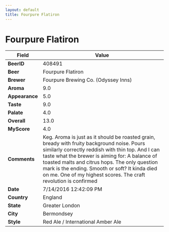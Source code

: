 ```yaml
---
layout: default
title: Fourpure Flatiron
---
```


# Fourpure Flatiron

| Field         | Value     |
|---------------|-----------|
| **BeerID** | 408491 |
| **Beer** | Fourpure Flatiron |
| **Brewer** | Fourpure Brewing Co. (Odyssey Inns) |
| **Aroma** | 9.0 |
| **Appearance** | 5.0 |
| **Taste** | 9.0 |
| **Palate** | 4.0 |
| **Overall** | 13.0 |
| **MyScore** | 4.0 |
| **Comments** | Keg. Aroma is just as it should be roasted grain, bready with fruity background noise. Pours similarly correctly reddish with thin top. And I can taste what the brewer is aiming for: A balance of toasted malts and citrus hops. The only question mark is the ending. Smooth or soft? It kinda died on me. One of my highest scores. The craft revolution is confirmed  |
| **Date** | 7/14/2016 12:42:09 PM |
| **Country** | England |
| **State** | Greater London |
| **City** | Bermondsey |
| **Style** | Red Ale / International Amber Ale |
